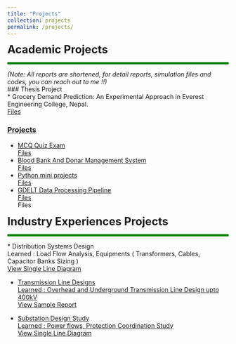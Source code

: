```yaml
---
title: "Projects"
collection: projects
permalink: /projects/
---
```



<span style="font-size: 25px; font-weight: bold;"> Academic Projects </span>
<hr style="border: 0; height: 5px; background-color: green;">
<span style="font-size: 14px;"><em>(Note: All reports are shortened, for detail reports, simulation files and codes, you can reach out to me !!)</em></span>
<br>
### Thesis Project <br>
* Grocery Demand Prediction: An Experimental Approach in Everest Engineering College, Nepal.
  <a href="https://github.com/MilanBhattarai77/Grocery-Demand-Prediction" target="_blank"> <br>
  Files <br>
    
### Projects <br>
* MCQ Quiz Exam
  <a href="https://github.com/MilanBhattarai77/MCQ-Quiz-Exam" target="_blank"> <br>
  Files <br>
* Blood Bank And Donar Management System
   <a href="https://github.com/MilanBhattarai77/Blood-Bank-And-Donar-Management-System" target="_blank"> <br>
  Files <br>
* Python mini projects
   <a href="https://github.com/MilanBhattarai77/Python-mini-projects" target="_blank"> <br>
  Files <br>
* GDELT Data Processing Pipeline <br>
  <a href="https://github.com/MilanBhattarai77/GDELT-Data-Processing-Pipeline" target="_blank"> Files </a> <br>
  Files<br>
  

<span style="font-size: 25px; font-weight: bold;"> Industry Experiences Projects </span>
<hr style="border: 0; height: 5px; background-color: green;">
* Distribution Systems Design <br>
    Learned : Load Flow Analysis, Equipments ( Transformers, Cables, Capacitor Banks Sizing )
  <a href="../files/Report.pdf" target="_blank"> <br>
  View Single Line Diagram  <br>
  
* Transmission Line Designs <br>
    Learned : Overhead and Underground Transmission Line Design upto 400kV
  <a href="../files/Desk Study Report Teku - Ratnapark.pdf" target="_blank"> <br>
  View Sample Report <br>

* Substation Design Study <br>
    Learned : Power flows, Protection Coordination Study
  <a href="../files/33 kV SLD.pdf" target="_blank"> <br>
  View Single Line Diagram <br>

  
 

